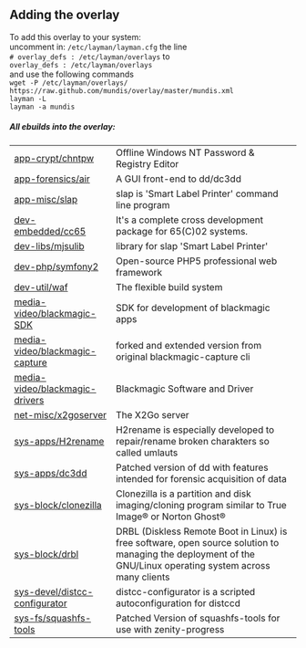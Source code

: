 Adding the overlay
------------------
To add this overlay to your system:  
uncomment in: `/etc/layman/layman.cfg` the line  
`# overlay_defs : /etc/layman/overlays` to  
`overlay_defs : /etc/layman/overlays`  
and use the following commands  
`wget -P /etc/layman/overlays/ https://raw.github.com/mundis/overlay/master/mundis.xml`  
`layman -L`  
`layman -a mundis`

##### All ebuilds into the overlay:  

<table>
<tr><td>
<a href=https://github.com/mundis/overlay/tree/master/app-crypt/chntpw>app-crypt/chntpw</a>
</td><td>
Offline Windows NT Password & Registry Editor
</td></tr>
<tr><td>
<a href=https://github.com/mundis/overlay/tree/master/app-forensics/air>app-forensics/air</a>
</td><td>
A GUI front-end to dd/dc3dd
</td></tr>
<tr><td>
<a href=https://github.com/mundis/overlay/tree/master/app-misc/slap>app-misc/slap</a>
</td><td>
slap is 'Smart Label Printer' command line program
</td></tr>
<tr><td>
<a href=https://github.com/mundis/overlay/tree/master/dev-embedded/cc65>dev-embedded/cc65</a>
</td><td>
It's a complete cross development package for 65(C)02 systems.
</td></tr>
<tr><td>
<a href=https://github.com/mundis/overlay/tree/master/dev-libs/mjsulib>dev-libs/mjsulib</a>
</td><td>
library for slap 'Smart Label Printer'
</td></tr>
<tr><td>
<a href=https://github.com/mundis/overlay/tree/master/dev-php/symfony2>dev-php/symfony2</a>
</td><td>
Open-source PHP5 professional web framework
</td></tr>
<tr><td>
<a href=https://github.com/mundis/overlay/tree/master/dev-util/waf>dev-util/waf</a>
</td><td>
The flexible build system
</td></tr>
<tr><td>
<a href=https://github.com/mundis/overlay/tree/master/media-video/blackmagic-SDK>media-video/blackmagic-SDK</a>
</td><td>
SDK for development of blackmagic apps
</td></tr>
<tr><td>
<a href=https://github.com/mundis/overlay/tree/master/media-video/blackmagic-capture>media-video/blackmagic-capture</a>
</td><td>
forked and extended version from original blackmagic-capture cli
</td></tr>
<tr><td>
<a href=https://github.com/mundis/overlay/tree/master/media-video/blackmagic-drivers>media-video/blackmagic-drivers</a>
</td><td>
Blackmagic Software and Driver
</td></tr>
<tr><td>
<a href=https://github.com/mundis/overlay/tree/master/net-misc/x2goserver>net-misc/x2goserver</a>
</td><td>
The X2Go server
</td></tr>
<tr><td>
<a href=https://github.com/mundis/overlay/tree/master/sys-apps/H2rename>sys-apps/H2rename</a>
</td><td>
H2rename is especially developed to repair/rename broken charakters so called umlauts
</td></tr>
<tr><td>
<a href=https://github.com/mundis/overlay/tree/master/sys-apps/dc3dd>sys-apps/dc3dd</a>
</td><td>
Patched version of dd with features intended for forensic acquisition of data
</td></tr>
<tr><td>
<a href=https://github.com/mundis/overlay/tree/master/sys-block/clonezilla>sys-block/clonezilla</a>
</td><td>
Clonezilla is a partition and disk imaging/cloning program similar to True Image® or Norton Ghost®
</td></tr>
<tr><td>
<a href=https://github.com/mundis/overlay/tree/master/sys-block/drbl>sys-block/drbl</a>
</td><td>
DRBL (Diskless Remote Boot in Linux) is free software, open source solution to managing the deployment of the GNU/Linux operating system across many clients
</td></tr>
<tr><td>
<a href=https://github.com/mundis/overlay/tree/master/sys-devel/distcc-configurator>sys-devel/distcc-configurator</a>
</td><td>
distcc-configurator is a scripted autoconfiguration for distccd
</td></tr>
<tr><td>
<a href=https://github.com/mundis/overlay/tree/master/sys-fs/squashfs-tools>sys-fs/squashfs-tools</a>
</td><td>
Patched Version of squashfs-tools for use with zenity-progress
</td></tr>
</table>
